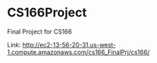 # CS166Project
Final Project for CS166

Link: http://ec2-13-56-20-31.us-west-1.compute.amazonaws.com/cs166_FinalPrj/cs166/

